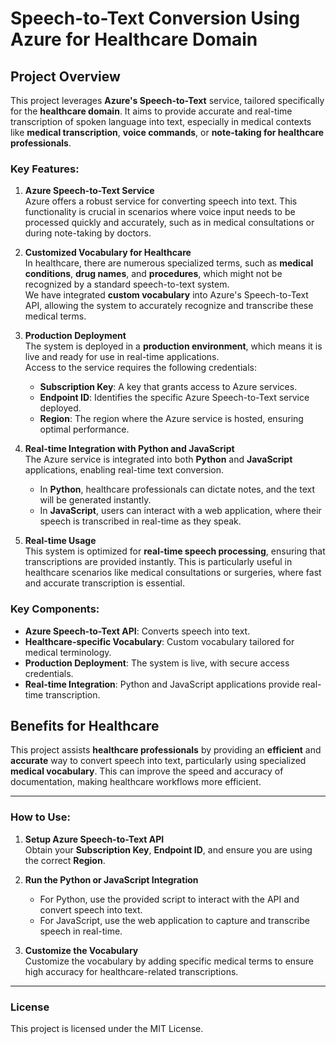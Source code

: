 # Speech-to-Text Conversion Using Azure for Healthcare Domain

## Project Overview
This project leverages **Azure's Speech-to-Text** service, tailored specifically for the **healthcare domain**. It aims to provide accurate and real-time transcription of spoken language into text, especially in medical contexts like **medical transcription**, **voice commands**, or **note-taking for healthcare professionals**.

### Key Features:
1. **Azure Speech-to-Text Service**  
   Azure offers a robust service for converting speech into text. This functionality is crucial in scenarios where voice input needs to be processed quickly and accurately, such as in medical consultations or during note-taking by doctors.

2. **Customized Vocabulary for Healthcare**  
   In healthcare, there are numerous specialized terms, such as **medical conditions**, **drug names**, and **procedures**, which might not be recognized by a standard speech-to-text system.  
   We have integrated **custom vocabulary** into Azure's Speech-to-Text API, allowing the system to accurately recognize and transcribe these medical terms.

3. **Production Deployment**  
   The system is deployed in a **production environment**, which means it is live and ready for use in real-time applications.  
   Access to the service requires the following credentials:
   - **Subscription Key**: A key that grants access to Azure services.
   - **Endpoint ID**: Identifies the specific Azure Speech-to-Text service deployed.
   - **Region**: The region where the Azure service is hosted, ensuring optimal performance.

4. **Real-time Integration with Python and JavaScript**  
   The Azure service is integrated into both **Python** and **JavaScript** applications, enabling real-time text conversion.  
   - In **Python**, healthcare professionals can dictate notes, and the text will be generated instantly.
   - In **JavaScript**, users can interact with a web application, where their speech is transcribed in real-time as they speak.

5. **Real-time Usage**  
   This system is optimized for **real-time speech processing**, ensuring that transcriptions are provided instantly. This is particularly useful in healthcare scenarios like medical consultations or surgeries, where fast and accurate transcription is essential.

### Key Components:
- **Azure Speech-to-Text API**: Converts speech into text.
- **Healthcare-specific Vocabulary**: Custom vocabulary tailored for medical terminology.
- **Production Deployment**: The system is live, with secure access credentials.
- **Real-time Integration**: Python and JavaScript applications provide real-time transcription.

## Benefits for Healthcare
This project assists **healthcare professionals** by providing an **efficient** and **accurate** way to convert speech into text, particularly using specialized **medical vocabulary**. This can improve the speed and accuracy of documentation, making healthcare workflows more efficient.

---

### How to Use:
1. **Setup Azure Speech-to-Text API**  
   Obtain your **Subscription Key**, **Endpoint ID**, and ensure you are using the correct **Region**.
   
2. **Run the Python or JavaScript Integration**  
   - For Python, use the provided script to interact with the API and convert speech into text.
   - For JavaScript, use the web application to capture and transcribe speech in real-time.

3. **Customize the Vocabulary**  
   Customize the vocabulary by adding specific medical terms to ensure high accuracy for healthcare-related transcriptions.

---

### License
This project is licensed under the MIT License.
